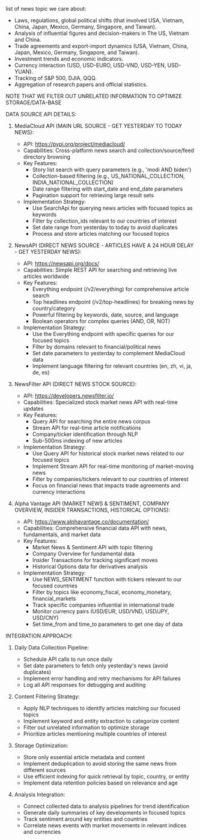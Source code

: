 list of news topic we care about:
   - Laws, regulations, global political shifts (that involved USA, Vietnam, China, Japan, Mexico, Germany, Singapore, and Taiwan).
   - Analysis of influential figures and decision-makers in The US, Vietnam and China.
   - Trade agreements and export-import dynamics (USA, Vietnam, China, Japan, Mexico, Germany, Singapore, and Taiwan).
   - Investment trends and economic indicators.
   - Currency interaction (USD, USD-EURO, USD-VND, USD-YEN, USD-YUAN).
   - Tracking of S&P 500, DJIA, QQQ.
   - Aggregation of research papers and official statistics.

NOTE THAT WE FILTER OUT UNRELATED INFORMATION TO OPTIMIZE STORAGE/DATA-BASE


DATA SOURCE API DETAILS:

1. MediaCloud API (MAIN URL SOURCE - GET YESTERDAY TO TODAY NEWS):
   - API: https://pypi.org/project/mediacloud/
   - Capabilities: Cross-platform news search and collection/source/feed directory browsing
   - Key Features:
     * Story list search with query parameters (e.g., 'modi AND biden')
     * Collection-based filtering (e.g., US_NATIONAL_COLLECTION, INDIA_NATIONAL_COLLECTION)
     * Date range filtering with start_date and end_date parameters
     * Pagination support for retrieving large result sets
   - Implementation Strategy:
     * Use SearchApi for querying news articles with focused topics as keywords
     * Filter by collection_ids relevant to our countries of interest
     * Set date range from yesterday to today to avoid duplicates
     * Process and store articles matching our focused topics

2. NewsAPI (DIRECT NEWS SOURCE - ARTICLES HAVE A 24 HOUR DELAY - GET YESTERDAY NEWS):
   - API: https://newsapi.org/docs/
   - Capabilities: Simple REST API for searching and retrieving live articles worldwide
   - Key Features:
     * Everything endpoint (/v2/everything) for comprehensive article search
     * Top headlines endpoint (/v2/top-headlines) for breaking news by country/category
     * Powerful filtering by keywords, date, source, and language
     * Boolean operators for complex queries (AND, OR, NOT)
   - Implementation Strategy:
     * Use the Everything endpoint with specific queries for our focused topics
     * Filter by domains relevant to financial/political news
     * Set date parameters to yesterday to complement MediaCloud data
     * Implement language filtering for relevant countries (en, zh, vi, ja, de, es)

3. NewsFilter API (DIRECT NEWS STOCK SOURCE):
   - API: https://developers.newsfilter.io/
   - Capabilities: Specialized stock market news API with real-time updates
   - Key Features:
     * Query API for searching the entire news corpus
     * Stream API for real-time article notifications
     * Company/ticker identification through NLP
     * Sub-500ms indexing of new articles
   - Implementation Strategy:
     * Use Query API for historical stock market news related to our focused topics
     * Implement Stream API for real-time monitoring of market-moving news
     * Filter by companies/tickers relevant to our countries of interest
     * Focus on financial news that impacts trade agreements and currency interactions

4. Alpha Vantage API (MARKET NEWS & SENTIMENT, COMPANY OVERVIEW, INSIDER TRANSACTIONS, HISTORICAL OPTIONS):
   - API: https://www.alphavantage.co/documentation/
   - Capabilities: Comprehensive financial data API with news, fundamentals, and market data
   - Key Features:
     * Market News & Sentiment API with topic filtering
     * Company Overview for fundamental data
     * Insider Transactions for tracking significant moves
     * Historical Options data for derivatives analysis
   - Implementation Strategy:
     * Use NEWS_SENTIMENT function with tickers relevant to our focused countries
     * Filter by topics like economy_fiscal, economy_monetary, financial_markets
     * Track specific companies influential in international trade
     * Monitor currency pairs (USD/EUR, USD/VND, USD/JPY, USD/CNY)
     * Set time_from and time_to parameters to get one day of data

INTEGRATION APPROACH:

1. Daily Data Collection Pipeline:
   - Schedule API calls to run once daily
   - Set date parameters to fetch only yesterday's news (avoid duplicates)
   - Implement error handling and retry mechanisms for API failures
   - Log all API responses for debugging and auditing

2. Content Filtering Strategy:
   - Apply NLP techniques to identify articles matching our focused topics
   - Implement keyword and entity extraction to categorize content
   - Filter out unrelated information to optimize storage
   - Prioritize articles mentioning multiple countries of interest

3. Storage Optimization:
   - Store only essential article metadata and content
   - Implement deduplication to avoid storing the same news from different sources
   - Use efficient indexing for quick retrieval by topic, country, or entity
   - Implement data retention policies based on relevance and age

4. Analysis Integration:
   - Connect collected data to analysis pipelines for trend identification
   - Generate daily summaries of key developments in focused topics
   - Track sentiment around key entities and countries
   - Correlate news events with market movements in relevant indices and currencies